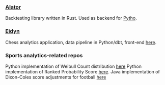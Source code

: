 ### [Alator](https://github.com/calumrussell/alator)
Backtesting library written in Rust. Used as backend for [Pytho](https://pytho.uk).

### [Eidyn](https://github.com/calumrussell/eidyn)
Chess analytics application, data pipeline in Python/dbt, front-end [here](https://chess.ratioentrybuyer.com).

### Sports analytics-related repos
Python implementation of Weibull Count distribution [here](https://github.com/calumrussell/WeibullDistributionPython)
Python implementation of Ranked Probability Score [here](https://github.com/calumrussell/RankedProbabilityScorePython).
Java implementation of Dixon-Coles score adjustments for football [here](https://github.com/calumrussell/PoissonDixonColesJava)
